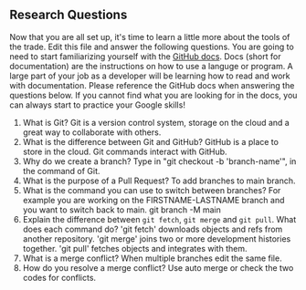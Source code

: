 ## Research Questions 

Now that you are all set up, it's time to learn a little more about the tools of the trade. Edit this file and answer the following questions. You are going to need to start familiarizing yourself with the [GitHub docs](https://docs.github.com/en). Docs (short for documentation) are the instructions on how to use a languge or program. A large part of your job as a developer will be learning how to read and work with documentation. Please reference the GitHub docs when answering the questions below. If you cannot find what you are looking for in the docs, you can always start to practice your Google skills!

1. What is Git?
	Git is a version control system, storage on the cloud and a great way to collaborate with others.
2. What is the difference between Git and GitHub?
	GitHub is a place to store in the cloud. Git commands interact with GitHub.
3. Why do we create a branch?
	Type in "git checkout -b 'branch-name'", in the command of Git. 
4. What is the purpose of a Pull Request?
	To add branches to main branch.	
5. What is the command you can use to switch between branches? For example you are working on the FIRSTNAME-LASTNAME branch and you want to switch back to main.
	git branch -M main
6. Explain the difference between `git fetch`, `git merge` and `git pull`. What does each command do?
	'git fetch' downloads objects and refs from another repository.
	'git merge' joins two or more development histories together.
	'git  pull' fetches objects and integrates with them. 
7. What is a merge conflict?
	When multiple branches edit the same file.
8. How do you resolve a merge conflict?
	Use auto merge or check the two codes for conflicts.
